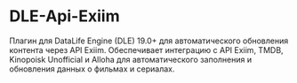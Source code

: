 # DLE-Api-Exiim
Плагин для DataLife Engine (DLE) 19.0+ для автоматического обновления контента через API Exiim. Обеспечивает интеграцию с API Exiim, TMDB, Kinopoisk Unofficial и Alloha для автоматического заполнения и обновления данных о фильмах и сериалах.
